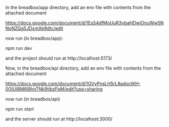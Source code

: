 In the breadbox/app directory, add an env file with contents from the attached document

https://docs.google.com/document/d/1EsS4dfMoUuR3vbaHDwiOnuWw5NNoNZQg5JDxmXe9dtc/edit

now run (in breadbox/app):

npm run dev

and the project should run at http://localhost:5173/



Now, in the breadbox/api directory, add an env file with contents from the attached document

https://docs.google.com/document/d/1GVyPnsLH5rL8adoctKH-0OlUI8M6l8hnTNk9tjbzFpM/edit?usp=sharing

now run (in breadbox/api)

npm run start

and the server should run at http://localhost:3000/
